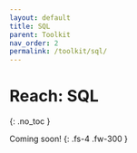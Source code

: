 ```yaml
---
layout: default
title: SQL
parent: Toolkit
nav_order: 2
permalink: /toolkit/sql/
---
```


# Reach: SQL
{: .no_toc }

Coming soon!
{: .fs-4 .fw-300 }